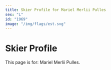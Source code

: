 ```yaml
---
title: Skier Profile for Mariel Merlii Pulles
sex: "L"
id: "1969"
image: "/img/flags/est.svg" 
---
```


# Skier Profile

This page is for: Mariel Merlii Pulles.
    
